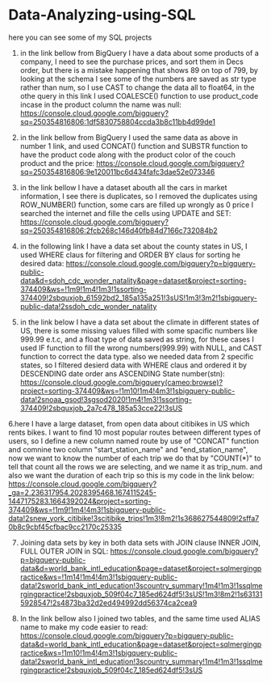 # Data-Analyzing-using-SQL
here you can see some of my SQL projects

1. in the link bellow from BigQuery I have a data about some products of a company, I need to see the purchase prices, and sort them in Decs order, but there is a mistake happening that shows 89 on top of 799, by looking at the schema I see some of the numbers are saved as str type rather than num, so I use CAST to change the data all to float64, in the othe query in this link I used COALESCE() function to use product_code incase in the product column the name was null:
https://console.cloud.google.com/bigquery?sq=250354816806:1df5830758804ccda3b8c11bb4d99de1

2. in the link bellow from BigQuery I used the same data as above in number 1 link, and used CONCAT() function and SUBSTR function to have the product code along with the product color of the couch product and the price:
https://console.cloud.google.com/bigquery?sq=250354816806:9e120011bc6d434fafc3dae52e073346

3. in the link bellow I have a dataset abouth all the cars in market information, I see there is duplicates, so I removed the duplicates using ROW_NUMBER() function, some cars are filled up wrongly as 0 price I searched the internet and fille the cells using UPDATE and SET:
https://console.cloud.google.com/bigquery?sq=250354816806:2fcb268c146d40fb84d7166c732084b2

4. in the following link I have a data set about the county states in US, I used WHERE claus for filtering and ORDER BY claus for sorting he desired data:
https://console.cloud.google.com/bigquery?p=bigquery-public-data&d=sdoh_cdc_wonder_natality&page=dataset&project=sorting-374409&ws=!1m9!1m4!1m3!1ssorting-374409!2sbquxjob_61592bd2_185a135a251!3sUS!1m3!3m2!1sbigquery-public-data!2ssdoh_cdc_wonder_natality

5. in the link below I have a data set about the climate in different states of US, there is some missing values filled with some spacific numbers like 999.99 e.t.c, and a float type of data saved as string, for these cases I used IF function to fill the wrong numbers(999.99) with NULL, and CAST function to correct the data type. also we needed data from 2 specific states, so I filtered desierd data with WHERE claus and ordered it by DESCENDING date order ans ASCENDING State number(stn):
https://console.cloud.google.com/bigquery(cameo:browse)?project=sorting-374409&ws=!1m10!1m4!4m3!1sbigquery-public-data!2snoaa_gsod!3sgsod2020!1m4!1m3!1ssorting-374409!2sbquxjob_2a7c478_185a53cce22!3sUS

6.here I have a large dataset, from open data about citibikes in US which rents bikes. I want to find 10 most popular routes between different types of users, so I define a new column named route by use of "CONCAT" function and comnine two column "start_station_name" and "end_station_name", now we want to know the number of each trip we do that by "COUNT(*)" to tell that count all the rows we are selecting, and we name it as trip_num. and also we want the duration of each trip so this is my code in the link below:
https://console.cloud.google.com/bigquery?_ga=2.236317954.2028395468.1674115245-1447175283.1664392024&project=sorting-374409&ws=!1m9!1m4!4m3!1sbigquery-public-data!2snew_york_citibike!3scitibike_trips!1m3!8m2!1s368627544809!2sffa70b8c9cbf45cfbac9cc2170c25335

7. Joining data sets by key in both data sets with JOIN clause INNER JOIN, FULL OUTER JOIN in SQL:
https://console.cloud.google.com/bigquery?p=bigquery-public-data&d=world_bank_intl_education&page=dataset&project=sqlmergingpractice&ws=!1m14!1m4!4m3!1sbigquery-public-data!2sworld_bank_intl_education!3scountry_summary!1m4!1m3!1ssqlmergingpractice!2sbquxjob_509f04c7_185ed624df5!3sUS!1m3!8m2!1s631315928547!2s4873ba32d2ed494992dd56374ca2cea9

8. In the link bellow also I joined two tables, and the same time used ALIAS name to make my code easier to read:
https://console.cloud.google.com/bigquery?p=bigquery-public-data&d=world_bank_intl_education&page=dataset&project=sqlmergingpractice&ws=!1m10!1m4!4m3!1sbigquery-public-data!2sworld_bank_intl_education!3scountry_summary!1m4!1m3!1ssqlmergingpractice!2sbquxjob_509f04c7_185ed624df5!3sUS
